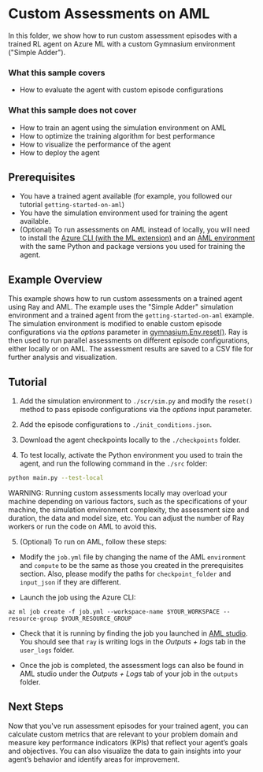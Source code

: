 # Custom Assessments on AML

In this folder, we show how to run custom assessment episodes with a trained RL agent on Azure ML
with a custom Gymnasium environment ("Simple Adder").

### What this sample covers

- How to evaluate the agent with custom episode configurations

### What this sample does not cover

- How to train an agent using the simulation environment on AML
- How to optimize the training algorithm for best performance
- How to visualize the performance of the agent
- How to deploy the agent

## Prerequisites

- You have a trained agent available (for example, you followed our tutorial `getting-started-on-aml`)
- You have the simulation environment used for training the agent available.
- (Optional) To run assessments on AML instead of locally, you will need to install the [Azure CLI (with the ML extension)](https://learn.microsoft.com/en-us/azure/machine-learning/how-to-configure-cli?view=azureml-api-2&tabs=public) and an [AML environment](https://azure.github.io/plato/#aml-environment-setup) with the same Python and package versions you used for training the agent.

## Example Overview

This example shows how to run custom assessments on a trained agent using Ray and AML. The example uses the "Simple Adder" simulation environment and a trained agent from the `getting-started-on-aml` example. The simulation environment is modified to enable custom episode configurations via the _options_ parameter in [gymnasium.Env.reset()](https://gymnasium.farama.org/api/env/#gymnasium.Env.reset). Ray is then used to run parallel assessments on different episode configurations, either locally or on AML. The assessment results are saved to a CSV file for further analysis and visualization.

## Tutorial

1. Add the simulation environment to `./scr/sim.py` and modify the `reset()` method to pass episode configurations via the _options_ input parameter.

2. Add the episode configurations to `./init_conditions.json`.

3. Download the agent checkpoints locally to the ``./checkpoints`` folder.

4. To test locally, activate the Python environment you used to train the agent, and run the following command in the `./src` folder:

```bash
python main.py --test-local
```
WARNING: Running custom assessments locally may overload your machine depending on various factors, such as the specifications of your machine, the simulation environment complexity, the assessment size and duration, the data and model size, etc. You can adjust the number of Ray workers or run the code on AML to avoid this.

5. (Optional) To run on AML, follow these steps:

- Modify the ``job.yml`` file by changing the name of the AML ``environment`` and ``compute`` to be the same as those you created in the prerequisites section. Also, please modify the paths for ``checkpoint_folder`` and ``input_json`` if they are different.

- Launch the job using the Azure CLI:
```
az ml job create -f job.yml --workspace-name $YOUR_WORKSPACE --resource-group $YOUR_RESOURCE_GROUP
```

- Check that it is running by finding the job you launched in [AML
   studio](https://ml.azure.com/). You should see that ``ray`` is writing
   logs in the *Outputs + logs* tab in the ``user_logs`` folder.

- Once the job is completed, the assessment logs can also be found in AML
   studio under the *Outputs + Logs* tab of your job
   in the ``outputs`` folder.

## Next Steps
Now that you've run assessment episodes for your trained agent, you can calculate custom metrics that are relevant to your problem domain and measure key performance indicators (KPIs) that reflect your agent’s goals and objectives. You can also visualize the data to gain insights into your agent’s behavior and identify areas for improvement.
